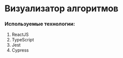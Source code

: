 # Визуализатор алгоритмов

### Используемые технологии:
1. ReactJS
2. TypeScript
3. Jest
4. Cypress
